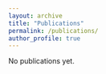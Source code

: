 ```yaml
---
layout: archive
title: "Publications"
permalink: /publications/
author_profile: true
---
```


No publications yet.
